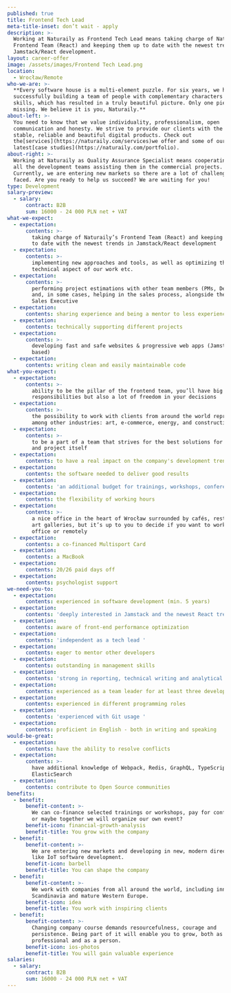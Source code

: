 ```yaml
---
published: true
title: Frontend Tech Lead
meta-title-inset: don’t wait - apply
description: >-
  Working at Naturaily as Frontend Tech Lead means taking charge of Naturaily’s
  Frontend Team (React) and keeping them up to date with the newest trends in
  Jamstack/React development.
layout: career-offer
image: /assets/images/Frontend Tech Lead.png
location:
  - Wrocław/Remote
who-we-are: >-
  **Every software house is a multi-element puzzle. For six years, we have been
  successfully building a team of people with complementary characters and
  skills, which has resulted in a truly beautiful picture. Only one piece is
  missing. We believe it is you, Naturaily.**
about-left: >-
  You need to know that we value individuality, professionalism, open
  communication and honesty. We strive to provide our clients with the best,
  stable, reliable and beautiful digital products. Check out
  the[services](https://naturaily.com/services)we offer and some of our
  latest[case studies](https://naturaily.com/portfolio).
about-right: >-
  Working at Naturaily as Quality Assurance Specialist means cooperating with
  all the development teams assisting them in the commercial projects.
  Currently, we are entering new markets so there are a lot of challenges to be
  faced. Are you ready to help us succeed? We are waiting for you!
type: Development
salary-preview:
  - salary:
      contract: B2B
      sum: 16000 - 24 000 PLN net + VAT
what-we-expect:
  - expectation:
      contents: >-
        taking charge of Naturaily’s Frontend Team (React) and keeping them up
        to date with the newest trends in Jamstack/React development
  - expectation:
      contents: >-
        implementing new approaches and tools, as well as optimizing the
        technical aspect of our work etc. 
  - expectation:
      contents: >-
        performing project estimations with other team members (PMs, Developers)
        and, in some cases, helping in the sales process, alongside the PM and a
        Sales Executive
  - expectation:
      contents: sharing experience and being a mentor to less experienced developers
  - expectation:
      contents: technically supporting different projects
  - expectation:
      contents: >-
        developing fast and safe websites & progressive web apps (Jamstack
        based)
  - expectation:
      contents: writing clean and easily maintainable code
what-you-expect:
  - expectation:
      contents: >-
        ability to be the pillar of the frontend team, you’ll have big
        responsibilities but also a lot of freedom in your decisions
  - expectation:
      contents: >-
        the possibility to work with clients from around the world representing,
        among other industries: art, e-commerce, energy, and construction
  - expectation:
      contents: >-
        to be a part of a team that strives for the best solutions for client
        and project itself
  - expectation:
      contents: to have a real impact on the company's development trends
  - expectation:
      contents: the software needed to deliver good results
  - expectation:
      contents: 'an additional budget for trainings, workshops, conferences, etc.'
  - expectation:
      contents: the flexibility of working hours
  - expectation:
      contents: >-
        a nice office in the heart of Wrocław surrounded by cafés, restaurants,
        art galleries, but it’s up to you to decide if you want to work from the
        office or remotely
  - expectation:
      contents: a co-financed Multisport Card
  - expectation:
      contents: a MacBook
  - expectation:
      contents: 20/26 paid days off
  - expectation:
      contents: psychologist support
we-need-you-to:
  - expectation:
      contents: experienced in software development (min. 5 years)
  - expectation:
      contents: 'deeply interested in Jamstack and the newest React trends '
  - expectation:
      contents: aware of front-end performance optimization
  - expectation:
      contents: 'independent as a tech lead '
  - expectation:
      contents: eager to mentor other developers
  - expectation:
      contents: outstanding in management skills
  - expectation:
      contents: 'strong in reporting, technical writing and analytical skills'
  - expectation:
      contents: experienced as a team leader for at least three developers
  - expectation:
      contents: experienced in different programming roles
  - expectation:
      contents: 'experienced with Git usage '
  - expectation:
      contents: proficient in English - both in writing and speaking
would-be-great:
  - expectation:
      contents: have the ability to resolve conflicts
  - expectation:
      contents: >-
        have additional knowledge of Webpack, Redis, GraphQL, TypeScript,
        ElasticSearch
  - expectation:
      contents: contribute to Open Source communities
benefits:
  - benefit:
      benefit-content: >-
        We can co-finance selected trainings or workshops, pay for conferences,
        or maybe together we will organize our own event?
      benefit-icon: financial-growth-analysis
      benefit-title: You grow with the company
  - benefit:
      benefit-content: >-
        We are entering new markets and developing in new, modern directions,
        like IoT software development.
      benefit-icon: barbell
      benefit-title: You can shape the company
  - benefit:
      benefit-content: >-
        We work with companies from all around the world, including innovative
        Scandinavia and mature Western Europe.
      benefit-icon: idea
      benefit-title: You work with inspiring clients
  - benefit:
      benefit-content: >-
        Changing company course demands resourcefulness, courage and
        persistence. Being part of it will enable you to grow, both as a
        professional and as a person.
      benefit-icon: ios-photos
      benefit-title: You will gain valuable experience
salaries:
  - salary:
      contract: B2B
      sum: 16000 - 24 000 PLN net + VAT
---
```


